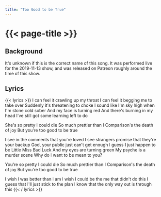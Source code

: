 ```yaml
---
title: "Too Good to be True"
---
```

# {{< page-title >}}

## Background
It's unknown if this is the correct name of this song.  It was performed live for the 2019-11-13 show, and was released on Patreon roughly around the time of this show.

## Lyrics
{{< lyrics >}}
I can feel it crawling up my throat
I can feel it begging me to take over
Suddenly it's threatening to choke
I sound like I'm sky high when I'm stone cold sober
And my face is turning red
And there's burning in my head
I've still got some learning left to do

She's so pretty I could die
So much prettier than I
Comparison's the death of joy
But you're too good to be true

I see in the comments that you're loved
I see strangers promise that they're your backup
God, your public just can't get enough
I guess I just happen to be Little Miss Bad Luck
And my eyes are turning green
My psyche is a murder scene
Why do I want to be mean to you?

You're so pretty I could die
So much prettier than I
Comparison's the death of joy
But you're too good to be true

I wish I was better than I am
I wish I could be the me that didn't do this
I guess that I'll just stick to the plan
I know that the only way out is through this
{{< / lyrics >}}

